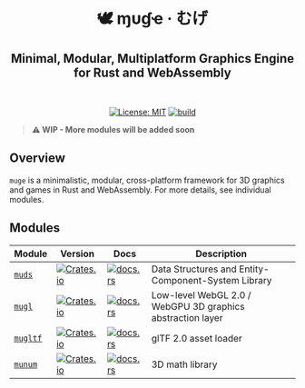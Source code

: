 <h1 align="center">🕊 ɱυɠҽ · むげ</h1>
<h2 align="center">Minimal, Modular, Multiplatform Graphics Engine for Rust and WebAssembly</h2>
<br />
<p align="center">
  <a href="./LICENSE"><img src="https://img.shields.io/badge/License-MIT-yellow.svg" alt="License: MIT" /></a> 
  <a href="https://github.com/andykswong/muge/actions"><img src="https://github.com/andykswong/muge/workflows/Rust/badge.svg" alt="build" /></a>
</p>

> **⚠ WIP - More modules will be added soon**

## Overview
`muge` is a minimalistic, modular, cross-platform framework for 3D graphics and games in Rust and WebAssembly. For more details, see individual modules.

## Modules
|Module|Version|Docs|Description|
|------|-------|----|-----------|
|[`muds`](./crates/muds)|[![Crates.io](https://img.shields.io/crates/v/muds)](https://crates.io/crates/muds)|[![docs.rs](https://img.shields.io/docsrs/muds)](https://docs.rs/muds)|Data Structures and Entity-Component-System Library|
|[`mugl`](./crates/mugl)|[![Crates.io](https://img.shields.io/crates/v/mugl)](https://crates.io/crates/mugl)|[![docs.rs](https://img.shields.io/docsrs/mugl)](https://docs.rs/mugl)|Low-level WebGL 2.0 / WebGPU 3D graphics abstraction layer|
|[`mugltf`](./crates/mugltf)|[![Crates.io](https://img.shields.io/crates/v/mugltf)](https://crates.io/crates/mugltf)|[![docs.rs](https://img.shields.io/docsrs/mugltf)](https://docs.rs/mugltf)|glTF 2.0 asset loader|
|[`munum`](./crates/munum)|[![Crates.io](https://img.shields.io/crates/v/munum)](https://crates.io/crates/munum)|[![docs.rs](https://img.shields.io/docsrs/munum)](https://docs.rs/munum)|3D math library
